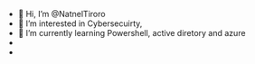 - 👋 Hi, I’m @NatnelTiroro
- 👀 I’m interested in Cybersecuirty, 
- 🌱 I’m currently learning Powershell, active diretory and azure 
- 
-

<!---
NatnelTiroro/NatnelTiroro is a ✨ special ✨ repository because its `README.md` (this file) appears on your GitHub profile.
You can click the Preview link to take a look at your changes.
--->
